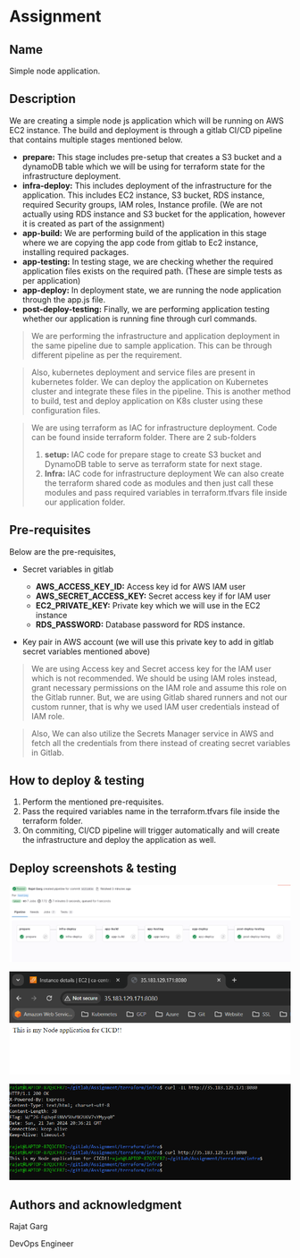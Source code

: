 # Assignment

## Name
Simple node application.

## Description

We are creating a simple node js application which will be running on AWS EC2 instance. The build and deployment is through a gitlab CI/CD pipeline that contains multiple stages mentioned below.

- **prepare:** This stage includes pre-setup that creates a S3 bucket and a dynamoDB table which we will be using for terraform state for the infrastructure deployment.
- **infra-deploy:** This includes deployment of the infrastructure for the application. This includes EC2 instance, S3 bucket, RDS instance, required Security groups, IAM roles, Instance profile. (We are not actually using RDS instance and S3 bucket for the application, however it is created as part of the assignment)
- **app-build:** We are performing build of the application in this stage where we are copying the app code from gitlab to Ec2 instance, installing required packages.
- **app-testing:** In testing stage, we are checking whether the required application files exists on the required path. (These are simple tests as per application)
- **app-deploy:** In deployment state, we are running the node application through the app.js file.
- **post-deploy-testing:** Finally, we are performing application testing whether our application is running fine through curl commands.

> We are performing the infrastructure and application deployment in the same pipeline due to sample application. This can be through different pipeline as per the requirement.

> Also, kubernetes deployment and service files are present in kubernetes folder. We can deploy the application on Kubernetes cluster and integrate these files in the pipeline. This is another method to build, test and deploy application on K8s cluster using these configuration files.

> We are using terraform as IAC for infrastructure deployment. Code can be found inside terraform folder. There are 2 sub-folders
> 1. **setup:** IAC code for prepare stage to create S3 bucket and DynamoDB table to serve as terraform state for next stage.
> 2. **Infra:** IAC code for infrastructure deployment
> We can also create the terraform shared code as modules and then just call these modules and pass required variables in terraform.tfvars file inside our application folder.

## Pre-requisites

Below are the pre-requisites,

- Secret variables in gitlab
  - **AWS_ACCESS_KEY_ID:** Access key id for AWS IAM user
  - **AWS_SECRET_ACCESS_KEY:** Secret access key if for IAM user
  - **EC2_PRIVATE_KEY:** Private key which we will use in the EC2 instance
  - **RDS_PASSWORD:** Database password for RDS instance.

- Key pair in AWS account (we will use this private key to add in gitlab secret variables mentioned above)

> We are using Access key and Secret access key for the IAM user which is not recommended. We should be using IAM roles instead, grant necessary permissions on the IAM role and assume this role on the Gitlab runner. But, we are using Gitlab shared runners and not our custom runner, that is why we used IAM user credentials instead of IAM role.

> Also, We can also utilize the Secrets Manager service in AWS and fetch all the credentials from there instead of creating secret variables in Gitlab.


## How to deploy & testing

1. Perform the mentioned pre-requisites.
2. Pass the required variables name in the terraform.tfvars file inside the terraform folder.
3. On commiting, CI/CD pipeline will trigger automatically and will create the infrastructure and deploy the application as well. 


## Deploy screenshots & testing

![Local Image](./images/image1.png)

![Local Image](./images/image2.png)

![Local Image](./images/image3.png)


## Authors and acknowledgment

Rajat Garg

DevOps Engineer

